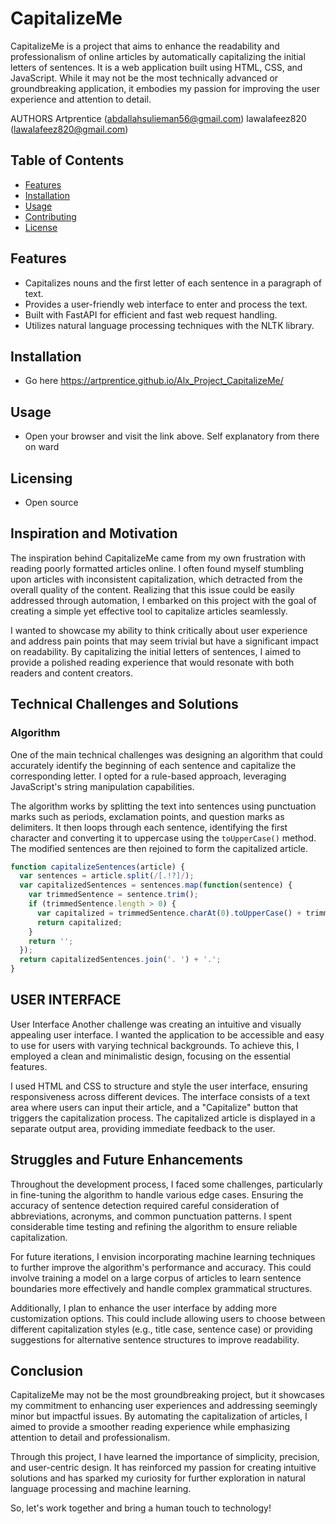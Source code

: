# CapitalizeMe

CapitalizeMe is a project that aims to enhance the readability and professionalism of online articles by automatically capitalizing the initial letters of sentences. It is a web application built using HTML, CSS, and JavaScript. While it may not be the most technically advanced or groundbreaking application, it embodies my passion for improving the user experience and attention to detail.

AUTHORS
Artprentice (abdallahsulieman56@gmail.com)
lawalafeez820 (lawalafeez820@gmail.com)

## Table of Contents
- [Features](#features)
- [Installation](#installation)
- [Usage](#usage)
- [Contributing](#contributing)
- [License](#license)

## Features
- Capitalizes nouns and the first letter of each sentence in a paragraph of text.
- Provides a user-friendly web interface to enter and process the text.
- Built with FastAPI for efficient and fast web request handling.
- Utilizes natural language processing techniques with the NLTK library.

## Installation
- Go here https://artprentice.github.io/Alx_Project_CapitalizeMe/

## Usage
- Open your browser and visit the link above. Self explanatory from there on ward

## Licensing
- Open source

## Inspiration and Motivation

The inspiration behind CapitalizeMe came from my own frustration with reading poorly formatted articles online. I often found myself stumbling upon articles with inconsistent capitalization, which detracted from the overall quality of the content. Realizing that this issue could be easily addressed through automation, I embarked on this project with the goal of creating a simple yet effective tool to capitalize articles seamlessly.

I wanted to showcase my ability to think critically about user experience and address pain points that may seem trivial but have a significant impact on readability. By capitalizing the initial letters of sentences, I aimed to provide a polished reading experience that would resonate with both readers and content creators.

## Technical Challenges and Solutions

### Algorithm

One of the main technical challenges was designing an algorithm that could accurately identify the beginning of each sentence and capitalize the corresponding letter. I opted for a rule-based approach, leveraging JavaScript's string manipulation capabilities.

The algorithm works by splitting the text into sentences using punctuation marks such as periods, exclamation points, and question marks as delimiters. It then loops through each sentence, identifying the first character and converting it to uppercase using the `toUpperCase()` method. The modified sentences are then rejoined to form the capitalized article.

```javascript
function capitalizeSentences(article) {
  var sentences = article.split(/[.!?]/);
  var capitalizedSentences = sentences.map(function(sentence) {
    var trimmedSentence = sentence.trim();
    if (trimmedSentence.length > 0) {
      var capitalized = trimmedSentence.charAt(0).toUpperCase() + trimmedSentence.slice(1);
      return capitalized;
    }
    return '';
  });
  return capitalizedSentences.join('. ') + '.';
}
```
## USER INTERFACE
User Interface
Another challenge was creating an intuitive and visually appealing user interface. I wanted the application to be accessible and easy to use for users with varying technical backgrounds. To achieve this, I employed a clean and minimalistic design, focusing on the essential features.

I used HTML and CSS to structure and style the user interface, ensuring responsiveness across different devices. The interface consists of a text area where users can input their article, and a "Capitalize" button that triggers the capitalization process. The capitalized article is displayed in a separate output area, providing immediate feedback to the user.

## Struggles and Future Enhancements
Throughout the development process, I faced some challenges, particularly in fine-tuning the algorithm to handle various edge cases. Ensuring the accuracy of sentence detection required careful consideration of abbreviations, acronyms, and common punctuation patterns. I spent considerable time testing and refining the algorithm to ensure reliable capitalization.

For future iterations, I envision incorporating machine learning techniques to further improve the algorithm's performance and accuracy. This could involve training a model on a large corpus of articles to learn sentence boundaries more effectively and handle complex grammatical structures.

Additionally, I plan to enhance the user interface by adding more customization options. This could include allowing users to choose between different capitalization styles (e.g., title case, sentence case) or providing suggestions for alternative sentence structures to improve readability.

## Conclusion
CapitalizeMe may not be the most groundbreaking project, but it showcases my commitment to enhancing user experiences and addressing seemingly minor but impactful issues. By automating the capitalization of articles, I aimed to provide a smoother reading experience while emphasizing attention to detail and professionalism.

Through this project, I have learned the importance of simplicity, precision, and user-centric design. It has reinforced my passion for creating intuitive solutions and has sparked my curiosity for further exploration in natural language processing and machine learning.

So, let's work together and bring a human touch to technology!
